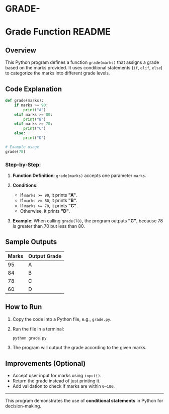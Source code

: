 # GRADE-
# Grade Function README

## Overview

This Python program defines a function `grade(marks)` that assigns a grade based on the marks provided. It uses conditional statements (`if`, `elif`, `else`) to categorize the marks into different grade levels.

## Code Explanation

```python
def grade(marks):
    if marks >= 90:
        print("A")
    elif marks >= 80:
        print("B")
    elif marks >= 70:
        print("C")
    else:
        print("D")

# Example usage
grade(78)
```

### Step-by-Step:

1. **Function Definition**: `grade(marks)` accepts one parameter `marks`.
2. **Conditions**:

   * If `marks >= 90`, it prints **"A"**.
   * If `marks >= 80`, it prints **"B"**.
   * If `marks >= 70`, it prints **"C"**.
   * Otherwise, it prints **"D"**.
3. **Example**: When calling `grade(78)`, the program outputs **"C"**, because 78 is greater than 70 but less than 80.

## Sample Outputs

| Marks | Output Grade |
| ----- | ------------ |
| 95    | A            |
| 84    | B            |
| 78    | C            |
| 60    | D            |

## How to Run

1. Copy the code into a Python file, e.g., `grade.py`.
2. Run the file in a terminal:

   ```bash
   python grade.py
   ```
3. The program will output the grade according to the given marks.

## Improvements (Optional)

* Accept user input for marks using `input()`.
* Return the grade instead of just printing it.
* Add validation to check if marks are within `0–100`.

---

This program demonstrates the use of **conditional statements** in Python for decision-making.

